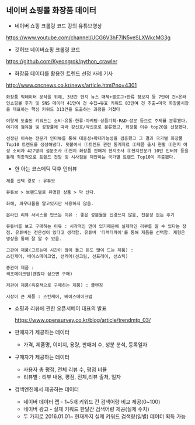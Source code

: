 ## 네이버 쇼핑몰 화장품 데이터

* 네이버 쇼핑 크롤링 코드 강의 유튜브영상

<https://www.youtube.com/channel/UCG6V3hF7lN5veSLXWkcMG3g>

* 깃허브 네이버쇼핑 크롤링 코드

<https://github.com/Kyeongrok/python_crawler>



* 화장품 데이터를 활용한 트렌드 선정 사례 기사

<http://www.cncnews.co.kr/news/article.html?no=4301>

```
화장품 빅데이터 분석을 위해, 3년간 현지 뉴스 매체+블로그+한류 정보지 등 7만여 건+온라인쇼핑몰 후기 및 SNS 데이터 41만여 건 수집→유효 키워드 83만여 건 추출→미국 화장품시장을 대표하는 핵심 키워드 313건을 도출하는 과정을 거쳤다

이렇게 도출된 키워드는 소비·유통·한류·마케팅·상품기획·R&D·성분 등으로 주제를 분류됐다. 여기에 점유율 및 성장률에 따라 강신호/약신호로 분류했고, 화장품 이슈 top20을 선정했다.

선정된 이슈는 전문가 인터뷰를 통해 대중성+확대가능성을 검증했고 그 결과 국가별 화장품 Top10 트렌드를 생성해냈다. 덧붙여서 ①트렌드 관련 통계자료 ②제품 출시 현황 ③현지 여성 소비자 427명의 설문조사 ④현지 화장품 판매처 현지조사 ⑤현지전문가 10인 인터뷰 등을 통해 최종적으로 트렌드 전망 및 시사점을 제안하는 국가별 트렌드 Top10이 추출됐다.
```



* 한 아는 코스메틱 덕후 인터뷰

```
제품 선택 경로 : 유튜브

유튜브 > 브랜드별로 유명한 상품 > 막 산다.

화해, 파우더룸을 알고있지만 사용하지 않음.

온라인 리뷰 서비스를 안쓰는 이유 : 좋은 성분들을 신경쓰지 않음, 전문성 없는 후기

유튜버를 보고 구매하는 이유 : 시각적인 면이 있기때문에 실제적인 리뷰를 알 수 있다는 장점. 유튜버는 전문성이 있다고 생각함. 유튜버 '디렉터파이'를 통해 제품을 선택함. 제형은 영상을 통해 잘 알 수 있음.

고관여 제품(고르는데 시간이 많이 들고 돈도 많이 드는 제품) :
스킨케어, 베이스메이크업, 선케어(선크림, 선프레이, 선스틱)

중관여 제품 : 
색조메이크업(괜찮다 싶으면 구매)

저관여 제품(즉흥적으로 구매하는 제품) : 클렌징

시장이 큰 제품 : 스킨케어, 베이스메이크업
```



* 쇼핑과 리뷰에 관한 오픈서베이 대표의 발표

  <https://www.opensurvey.co.kr/blog/article/trendmtp_03/>

* 판매자가 제공하는 데이터
  * 가격, 제품명, 이미지, 용량, 판매처 수, 성분 분석, 등록일자
* 구매자가 제공하는 데이터
  * 사용자 총 평점, 전체 리뷰 수, 평점 비율
  * 리뷰별 : 리뷰 내용, 평점, 전체,리뷰 출처, 일자
* 검색엔진에서 제공하는 데이터
  * 네이버 데이터 랩 - 1~5개 키워드 간 검색어량 비교 제공(0~100)
  * 네이버 광고 - 실제 키워드 한달간 검색어량 제공(실제 수치)
  * 두 가지로 2016.01.01~ 현재까지 실제 키워드 검색량(일별) 데이터 획득 가능